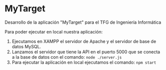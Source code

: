 # MyTarget
Desarrollo de la aplicación "MyTarget" para el TFG de Ingeniería Informática

Para poder ejecutar en local nuestra aplicación:
1. Ejecutamos en XAMPP el servidor de Apache y el servidor de base de datos MySQL.
2. Lanzamos el servidor que tiene la API en el puerto 5000 que se conecta a la base de datos con el comando: `node ./server.js`
3. Para ejecutar la aplicación en local ejecutamos el comando: `npm start`
